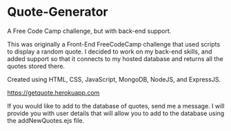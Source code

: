 # Quote-Generator
A Free Code Camp challenge, but with back-end support.

This was originally a Front-End FreeCodeCamp challenge that used scripts to display a random quote. 
I decided to work on my back-end skills, and added support so that it connects to my hosted database and returns all the quotes stored there.

Created using HTML, CSS, JavaScript, MongoDB, NodeJS, and ExpressJS.

https://getquote.herokuapp.com

If you would like to add to the database of quotes, send me a message. I will provide you with user details that will allow you to add to the database using the addNewQuotes.ejs file.
